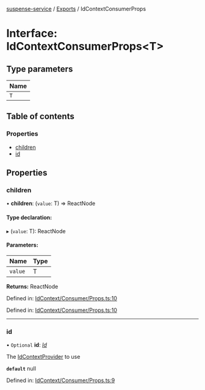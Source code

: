 [suspense-service](../README.md) / [Exports](../modules.md) / IdContextConsumerProps

# Interface: IdContextConsumerProps<T\>

## Type parameters

| Name |
| :------ |
| `T` |

## Table of contents

### Properties

- [children](idcontextconsumerprops.md#children)
- [id](idcontextconsumerprops.md#id)

## Properties

### children

• **children**: (`value`: T) => ReactNode

#### Type declaration:

▸ (`value`: T): ReactNode

#### Parameters:

| Name | Type |
| :------ | :------ |
| `value` | T |

**Returns:** ReactNode

Defined in: [IdContext/Consumer/Props.ts:10](https://github.com/patrickroberts/suspense-service/blob/master/src/IdContext/Consumer/Props.ts#L10)

Defined in: [IdContext/Consumer/Props.ts:10](https://github.com/patrickroberts/suspense-service/blob/master/src/IdContext/Consumer/Props.ts#L10)

___

### id

• `Optional` **id**: [*Id*](../types/id.md)

The [IdContextProvider](../types/idcontextprovider.md) to use

**`default`** null

Defined in: [IdContext/Consumer/Props.ts:9](https://github.com/patrickroberts/suspense-service/blob/master/src/IdContext/Consumer/Props.ts#L9)
